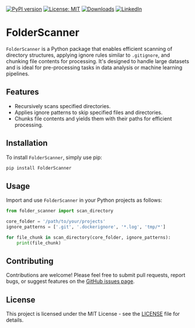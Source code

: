 [![PyPI version](https://badge.fury.io/py/FolderScanner.svg)](https://badge.fury.io/py/FolderScanner)
[![License: MIT](https://img.shields.io/badge/License-MIT-green.svg)](https://opensource.org/licenses/MIT)
[![Downloads](https://static.pepy.tech/badge/FolderScanner)](https://pepy.tech/project/FolderScanner)
[![LinkedIn](https://img.shields.io/badge/LinkedIn-blue)](https://www.linkedin.com/in/eugene-evstafev-716669181/)


# FolderScanner

`FolderScanner` is a Python package that enables efficient scanning of directory structures, applying ignore rules similar to `.gitignore`, and chunking file contents for processing. It's designed to handle large datasets and is ideal for pre-processing tasks in data analysis or machine learning pipelines.

## Features

- Recursively scans specified directories.
- Applies ignore patterns to skip specified files and directories.
- Chunks file contents and yields them with their paths for efficient processing.

## Installation

To install `FolderScanner`, simply use pip:

```bash
pip install FolderScanner
```

## Usage

Import and use `FolderScanner` in your Python projects as follows:

```python
from folder_scanner import scan_directory

core_folder = '/path/to/your/projects'
ignore_patterns = ['.git', '.dockerignore', '*.log', 'tmp/*']

for file_chunk in scan_directory(core_folder, ignore_patterns):
    print(file_chunk)
```

## Contributing

Contributions are welcome! Please feel free to submit pull requests, report bugs, or suggest features on the [GitHub issues page](https://github.com/chigwell/FolderScanner/issues).

## License

This project is licensed under the MIT License - see the [LICENSE](LICENSE) file for details.

